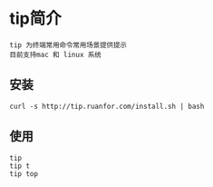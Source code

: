 # tip简介
    tip 为终端常用命令常用场景提供提示
    目前支持mac 和 linux 系统

## 安装
    curl -s http://tip.ruanfor.com/install.sh | bash

## 使用
    tip 
    tip t
    tip top